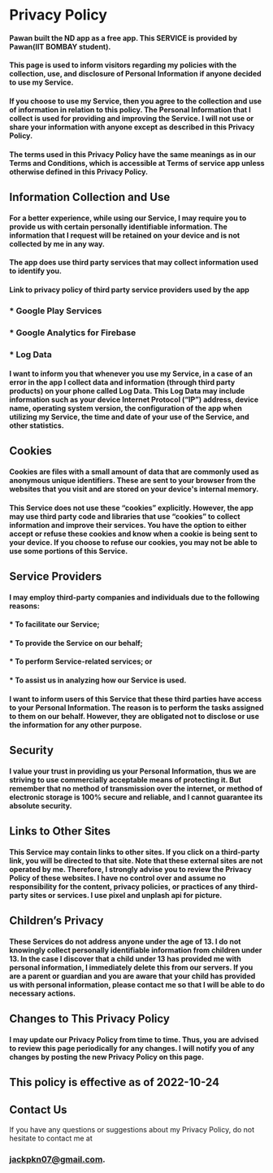 <!-- # **Privacy** **Policy**
 
 # Markdown: Syntax
 

### Robert Brunhage built  the Terms of service   app as a Free app. This SERVICE is provided by Robert Brunhage at no cost and is intended for use as is. 

### This page is used to inform visitors regarding my policies with the collection, use, and disclosure of Personal Information if anyone decided to use my Service.

### If you choose to use my Service, then you agree to the collection and use of information in relation to this policy. The Personal Information that I collect is used for providing and improving the Service. I will not use or share your information with anyone except as described in this Privacy Policy.

### The terms used in this Privacy Policy have the same meanings as in our Terms and Conditions, which is accessible at Terms of service app unless otherwise defined in this Privacy Policy.

### Information Collection and Use

### For a better experience, while using our Service, I may require you to provide us with certain personally identifiable information. The information that I request will be retained on your device and is not collected by me in any way.

### The app does use third party services that may collect information used to identify you.

Link to privacy policy of third party service providers used by the app

Google Play Services
Google Analytics for Firebase
Log Data

I want to inform you that whenever you use my Service, in a case of an error in the app I collect data and information (through third party products) on your phone called Log Data. This Log Data may include information such as your device Internet Protocol (“IP”) address, device name, operating system version, the configuration of the app when utilizing my Service, the time and date of your use of the Service, and other statistics.

**Cookies**

Cookies are files with a small amount of data that are commonly used as anonymous unique identifiers. These are sent to your browser from the websites that you visit and are stored on your device's internal memory.

This Service does not use these “cookies” explicitly. However, the app may use third party code and libraries that use “cookies” to collect information and improve their services. You have the option to either accept or refuse these cookies and know when a cookie is being sent to your device. If you choose to refuse our cookies, you may not be able to use some portions of this Service.

**Service Providers**

I may employ third-party companies and individuals due to the following reasons:

To facilitate our Service;
To provide the Service on our behalf;
To perform Service-related services; or
To assist us in analyzing how our Service is used.
I want to inform users of this Service that these third parties have access to your Personal Information. The reason is to perform the tasks assigned to them on our behalf. However, they are obligated not to disclose or use the information for any other purpose.

**Security**

I value your trust in providing us your Personal Information, thus we are striving to use commercially acceptable means of protecting it. But remember that no method of transmission over the internet, or method of electronic storage is 100% secure and reliable, and I cannot guarantee its absolute security.

**Links to Other Sites**

This Service may contain links to other sites. If you click on a third-party link, you will be directed to that site. Note that these external sites are not operated by me. Therefore, I strongly advise you to review the Privacy Policy of these websites. I have no control over and assume no responsibility for the content, privacy policies, or practices of any third-party sites or services.

**Children’s Privacy**

These Services do not address anyone under the age of 13. I do not knowingly collect personally identifiable information from children under 13. In the case I discover that a child under 13 has provided me with personal information, I immediately delete this from our servers. If you are a parent or guardian and you are aware that your child has provided us with personal information, please contact me so that I will be able to do necessary actions.

**Changes to This Privacy Policy

I may update our Privacy Policy from time to time. Thus, you are advised to review this page periodically for any changes. I will notify you of any changes by posting the new Privacy Policy on this page.

This policy is effective as of 2020-06-08

**Contact Us**

If you have any questions or suggestions about my Privacy Policy, do not hesitate to contact me at asdflkjasdf@gmail.com.

This privacy policy page was created at privacypolicytemplate.net and modified/generated by App Privacy Policy Generator -->




# Privacy Policy

#### Pawan built the ND app as a free app. This SERVICE is provided by Pawan(IIT BOMBAY student).

#### This page is used to inform visitors regarding my policies with the collection, use, and disclosure of Personal Information if anyone decided to use my Service.

#### If you choose to use my Service, then you agree to the collection and use of information in relation to this policy. The Personal Information that I collect is used for providing and improving the Service. I will not use or share your information with anyone except as described in this Privacy Policy.

#### The terms used in this Privacy Policy have the same meanings as in our Terms and Conditions, which is accessible at Terms of service app unless otherwise defined in this Privacy Policy.

## Information Collection and Use

#### For a better experience, while using our Service, I may require you to provide us with certain personally identifiable information. The information that I request will be retained on your device and is not collected by me in any way.

#### The app does use third party services that may collect information used to identify you.

#### Link to privacy policy of third party service providers used by the app

### * Google Play Services
### * Google Analytics for Firebase
### * Log Data

#### I want to inform you that whenever you use my Service, in a case of an error in the app I collect data and information (through third party products) on your phone called Log Data. This Log Data may include information such as your device Internet Protocol (“IP”) address, device name, operating system version, the configuration of the app when utilizing my Service, the time and date of your use of the Service, and other statistics.

## Cookies

#### Cookies are files with a small amount of data that are commonly used as anonymous unique identifiers. These are sent to your browser from the websites that you visit and are stored on your device's internal memory.

#### This Service does not use these “cookies” explicitly. However, the app may use third party code and libraries that use “cookies” to collect information and improve their services. You have the option to either accept or refuse these cookies and know when a cookie is being sent to your device. If you choose to refuse our cookies, you may not be able to use some portions of this Service.

## Service Providers

#### I may employ third-party companies and individuals due to the following reasons:

#### * To facilitate our Service;
#### * To provide the Service on our behalf;
#### *  To perform Service-related services; or
#### * To assist us in analyzing how our Service is used.
#### I want to inform users of this Service that these third parties have access to your Personal Information. The reason is to perform the tasks assigned to them on our behalf. However, they are obligated not to disclose or use the information for any other purpose.

## Security

#### I value your trust in providing us your Personal Information, thus we are striving to use commercially acceptable means of protecting it. But remember that no method of transmission over the internet, or method of electronic storage is 100% secure and reliable, and I cannot guarantee its absolute security.

## Links to Other Sites

#### This Service may contain links to other sites. If you click on a third-party link, you will be directed to that site. Note that these external sites are not operated by me. Therefore, I strongly advise you to review the Privacy Policy of these websites. I have no control over and assume no responsibility for the content, privacy policies, or practices of any third-party sites or services. I use pixel and unplash api for picture.

## Children’s Privacy


#### These Services do not address anyone under the age of 13. I do not knowingly collect personally identifiable information from children under 13. In the case I discover that a child under 13 has provided me with personal information, I immediately delete this from our servers. If you are a parent or guardian and you are aware that your child has provided us with personal information, please contact me so that I will be able to do necessary actions.

## Changes to This Privacy Policy

#### I may update our Privacy Policy from time to time. Thus, you are advised to review this page periodically for any changes. I will notify you of any changes by posting the new Privacy Policy on this page.

## This policy is effective as of 2022-10-24

## Contact Us

If you have any questions or suggestions about my Privacy Policy, do not hesitate to contact me at  
### jackpkn07@gmail.com.
